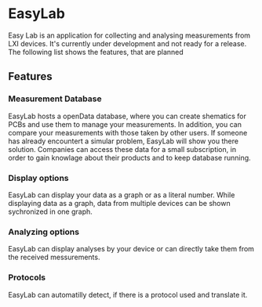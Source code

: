 # EasyLab
Easy Lab is an application for collecting and analysing measurements from LXI devices. It's currently under development and not ready for a release. The following list shows the features, that are planned
## Features
### Measurement Database
EasyLab hosts a openData database, where you can create shematics for PCBs and use them to manage your measurements. In addition, you can compare your measurements with those taken by other users. If someone has already encountert a simular problem, EasyLab will show you there solution. Companies can access these data for a small subscription, in order to gain knowlage about their products and to keep database running.
### Display options
EasyLab can display your data as a graph or as a literal number. While displaying data as a graph, data from multiple devices can be shown sychronized in one graph.
### Analyzing options
EasyLab can display analyses by your device or can directly take them from the received messurements. 
### Protocols
EasyLab can automatilly detect, if there is a protocol used and translate it.
